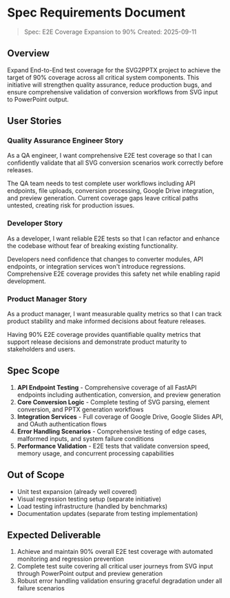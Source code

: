# Spec Requirements Document

> Spec: E2E Coverage Expansion to 90%
> Created: 2025-09-11

## Overview

Expand End-to-End test coverage for the SVG2PPTX project to achieve the target of 90% coverage across all critical system components. This initiative will strengthen quality assurance, reduce production bugs, and ensure comprehensive validation of conversion workflows from SVG input to PowerPoint output.

## User Stories

### Quality Assurance Engineer Story
As a QA engineer, I want comprehensive E2E test coverage so that I can confidently validate that all SVG conversion scenarios work correctly before releases.

The QA team needs to test complete user workflows including API endpoints, file uploads, conversion processing, Google Drive integration, and preview generation. Current coverage gaps leave critical paths untested, creating risk for production issues.

### Developer Story  
As a developer, I want reliable E2E tests so that I can refactor and enhance the codebase without fear of breaking existing functionality.

Developers need confidence that changes to converter modules, API endpoints, or integration services won't introduce regressions. Comprehensive E2E coverage provides this safety net while enabling rapid development.

### Product Manager Story
As a product manager, I want measurable quality metrics so that I can track product stability and make informed decisions about feature releases.

Having 90% E2E coverage provides quantifiable quality metrics that support release decisions and demonstrate product maturity to stakeholders and users.

## Spec Scope

1. **API Endpoint Testing** - Comprehensive coverage of all FastAPI endpoints including authentication, conversion, and preview generation
2. **Core Conversion Logic** - Complete testing of SVG parsing, element conversion, and PPTX generation workflows  
3. **Integration Services** - Full coverage of Google Drive, Google Slides API, and OAuth authentication flows
4. **Error Handling Scenarios** - Comprehensive testing of edge cases, malformed inputs, and system failure conditions
5. **Performance Validation** - E2E tests that validate conversion speed, memory usage, and concurrent processing capabilities

## Out of Scope

- Unit test expansion (already well covered)
- Visual regression testing setup (separate initiative)
- Load testing infrastructure (handled by benchmarks)
- Documentation updates (separate from testing implementation)

## Expected Deliverable

1. Achieve and maintain 90% overall E2E test coverage with automated monitoring and regression prevention
2. Complete test suite covering all critical user journeys from SVG input through PowerPoint output and preview generation
3. Robust error handling validation ensuring graceful degradation under all failure scenarios